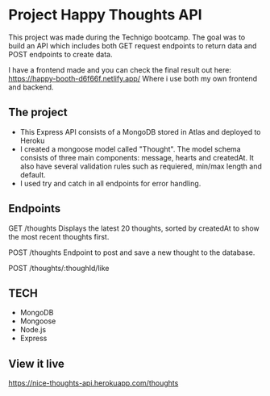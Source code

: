 # Project Happy Thoughts API
This project was made during the Technigo bootcamp. 
The goal was to build an API which includes both GET request endpoints to return data and POST endpoints to create data. 

I have a frontend made and you can check the final result out here: https://happy-booth-d6f66f.netlify.app/
Where i use both my own frontend and backend.

## The project
- This Express API consists of a MongoDB stored in Atlas and deployed to Heroku
- I created a mongoose model called "Thought". The model schema consists of three main components: message, hearts and createdAt. It also have several validation rules such as requiered, min/max length and default. 
- I used try and catch in all endpoints for error handling.

## Endpoints

GET /thoughts
Displays the latest 20 thoughts, sorted by createdAt to show the most recent thoughts first.

POST /thoughts
Endpoint to post and save a new thought to the database. 

POST /thoughts/:thoughId/like

## TECH 
- MongoDB
- Mongoose
- Node.js
- Express

## View it live
https://nice-thoughts-api.herokuapp.com/thoughts


